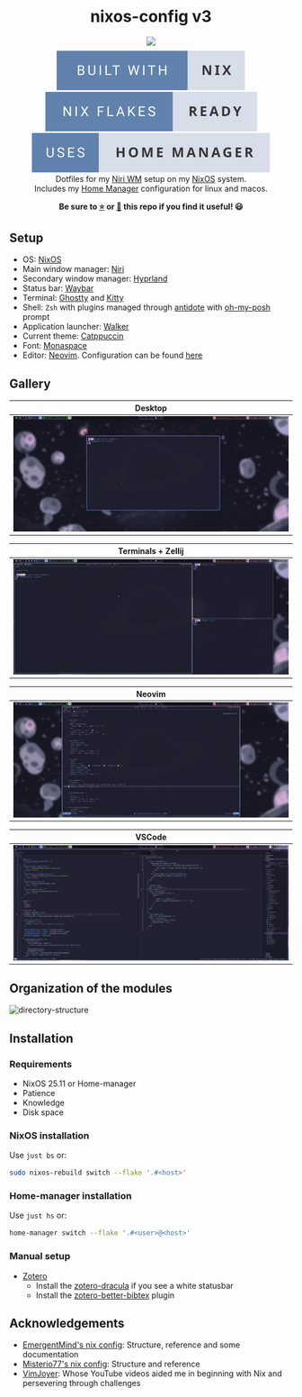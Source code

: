 <!-- markdownlint-disable -->
<h1 align="center">
    <a name="top" title="nixos-config">
        nixos-config v3
    </a>
</h1>
<div align="center">
    <sup>
        <a href="https://nixos.org"><img src="https://avatars.githubusercontent.com/u/487568?s=200&v=4"></a>
    </sup>
        <br/>
        <sub>
            <a href="https://nixos.org/manual/nix/stable/language/index.html" target="_blank">
            <img alt="Built With Nix" src="./assets/built-with-nix.svg">
            </a>
            <a href="https://nixos.wiki/wiki/Flakes" target="_blank">
            <img alt="Nix Flakes Ready" src="./assets/nix-flakes-ready.svg">
            </a>
            <a href="https://github.com/nix-community/home-manager" target="_blank">
            <img alt="Uses" src="./assets/uses-home-manager.svg">
            </a>
        </sub>
    </div>
</div>

<div align="center">
    Dotfiles for my <a href="https://github.com/YaLTeR/niri">Niri WM</a> setup on my <a href="https://nixos.org">NixOS</a> system.
    <br/>
    Includes my <a href="https://github.com/nix-community/home-manager" >Home Manager</a> configuration for linux and macos.
    <p><strong>Be sure to <a href="#" title="star">⭐️</a> or <a href="#" title="fork">🔱</a> this repo if you find it useful! 😃</strong></p>
</div>
<!-- markdownlint-restore -->

## Setup

- OS: [NixOS](https://nixos.org)
- Main window manager: [Niri](https://github.com/YaLTeR/niri)
- Secondary window manager: [Hyprland](https://hyprland.org)
- Status bar: [Waybar](https://github.com/Alexays/Waybar)
- Terminal: [Ghostty](https://ghostty.org) and [Kitty](https://sw.kovidgoyal.net/kitty/)
- Shell: `Zsh` with plugins managed through [antidote](https://github.com/mattmc3/antidote) with [oh-my-posh](https://ohmyposh.dev/) prompt
- Application launcher: [Walker](https://github.com/abenz1267/walker)
- Current theme: [Catppuccin](https://catppuccin.com/)
- Font: [Monaspace](https://github.com/githubnext/monaspace)
- Editor: [Neovim](https://neovim.io). Configuration can be found [here](https://github.com/dileep-kishore/nyanvim)

## Gallery

|             Desktop              |
| :------------------------------: |
| ![desktop](./assets/desktop.png) |

|          Terminals + Zellij          |
| :----------------------------------: |
| ![terminals](./assets/terminals.png) |

|             Neovim             |
| :----------------------------: |
| ![neovim](./assets/neovim.png) |

|             VSCode             |
| :----------------------------: |
| ![vscode](./assets/vscode.png) |

## Organization of the modules

![directory-structure](./assets/directory_structure.png)

## Installation

### Requirements

- NixOS 25.11 or Home-manager
- Patience
- Knowledge
- Disk space

### NixOS installation

Use `just bs` or:

```sh
sudo nixos-rebuild switch --flake '.#<host>'
```

### Home-manager installation

Use `just hs` or:

```sh
home-manager switch --flake '.#<user>@<host>'
```

### Manual setup

- [Zotero](https://www.zotero.org/)
  - Install the [zotero-dracula](https://github.com/dracula/zotero) if you see a white statusbar
  - Install the [zotero-better-bibtex](https://github.com/retorquere/zotero-better-bibtex) plugin

## Acknowledgements

- [EmergentMind's nix config](https://github.com/EmergentMind/nix-config): Structure, reference and some documentation
- [Misterio77's nix config](https://github.com/Misterio77/nix-config): Structure and reference
- [VimJoyer](https://github.com/vimjoyer): Whose YouTube videos aided me in beginning with Nix and persevering through challenges

